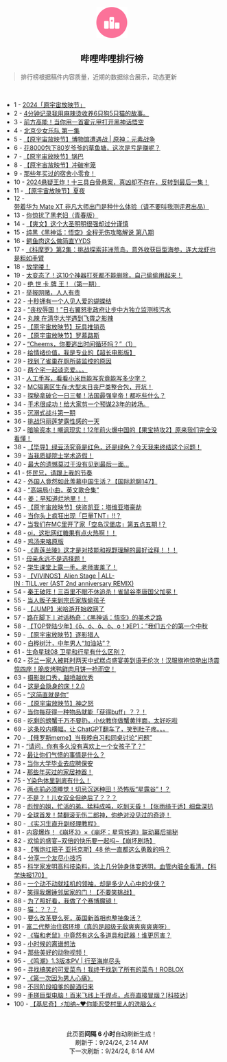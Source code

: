 <div align="center">
    <img src="./assets/icon_rank.png" alt="logo" />
    <h2>哔哩哔哩排行榜</h>
</div>

> 排行榜根据稿件内容质量，近期的数据综合展示，动态更新

<br />

<ul><li><span>1 - <a href=https://www.bilibili.com/BV1Zmt6egEMP>2024「原宇宙放映节」</a></span></li><li><span>2 - <a href=https://www.bilibili.com/BV1czbceMEKb>4分钟记录我用麻辣烫收养6只狗5只猫的故事。</a></span></li><li><span>3 - <a href=https://www.bilibili.com/BV1b5tReFEb8>前方高能！当你用一首霍元甲打开黑神话悟空</a></span></li><li><span>4 - <a href=https://www.bilibili.com/BV1Webce6Eqp>北京少女乐队&nbsp;第一集</a></span></li><li><span>5 - <a href=https://www.bilibili.com/BV1d5tkerE5D>【原宇宙放映节】博物馆遭遇战&nbsp;|&nbsp;原神：元素战争</a></span></li><li><span>6 - <a href=https://www.bilibili.com/BV1dYtDehEus>花8000包下80岁爷爷的草鱼塘，这次是亏是赚呢？</a></span></li><li><span>7 - <a href=https://www.bilibili.com/BV1bLtoeTEZG>【原宇宙放映节】锅巴</a></span></li><li><span>8 - <a href=https://www.bilibili.com/BV1PebcerEzX>【原宇宙放映节】冲破牢笼</a></span></li><li><span>9 - <a href=https://www.bilibili.com/BV16QtHeREnG>那些年买过的宿舍小零食！</a></span></li><li><span>10 - <a href=https://www.bilibili.com/BV1SvtWe5EVg>2024悬疑王炸！十三具白骨悬案，真凶却不存在，反转到最后一集！</a></span></li><li><span>11 - <a href=https://www.bilibili.com/BV14wbFeCE25>【原宇宙放映节】夏夜</a></span></li><li><span>12 - <a href=https://www.bilibili.com/BV1dLbAehE4A>带着华为&nbsp;Mate&nbsp;XT&nbsp;非凡大师出门是种什么体验（请不要叫我测评君出品）</a></span></li><li><span>13 - <a href=https://www.bilibili.com/BV17dtyeHEG1>你惊扰了黑老妇（青春版）</a></span></li><li><span>14 - <a href=https://www.bilibili.com/BV1dZtke3E4W>【爽文】这个大圣明明很强却过分谨慎</a></span></li><li><span>15 - <a href=https://www.bilibili.com/BV1jzs1e3EcV>纯黑《黑神话：悟空》全程无伤攻略解说&nbsp;第八期</a></span></li><li><span>16 - <a href=https://www.bilibili.com/BV1Jgtke5EtJ>鳄鱼肉这么做简直YYDS</a></span></li><li><span>17 - <a href=https://www.bilibili.com/BV1LdbAePE8M>《科摩罗》第2集：挑战探索非洲荒岛，意外收获巨型海参，连大龙虾也是粗如手臂</a></span></li><li><span>18 - <a href=https://www.bilibili.com/BV1c1tkenEdT>放学喽！</a></span></li><li><span>19 - <a href=https://www.bilibili.com/BV1ZGtHeHESQ>太变态了！这10个神器打死都不能删除，自己偷偷用起来！</a></span></li><li><span>20 - <a href=https://www.bilibili.com/BV1F4treyELV>绝&nbsp;世&nbsp;卡&nbsp;牌&nbsp;王！（第一期）</a></span></li><li><span>21 - <a href=https://www.bilibili.com/BV12utze7EVG>举报网赌，人人有责</a></span></li><li><span>22 - <a href=https://www.bilibili.com/BV1VCtneGEgq>十秒拥有一个人见人爱的蝴蝶结</a></span></li><li><span>23 - <a href=https://www.bilibili.com/BV17gtke5EQd>“丧权辱国！”日右翼怒批政府让步中方独立监测核污水</a></span></li><li><span>24 - <a href=https://www.bilibili.com/BV1F1t6ekE5w>丸辣&nbsp;在清华大学遇到飞霄之影辣</a></span></li><li><span>25 - <a href=https://www.bilibili.com/BV1a7bceHEbz>【原宇宙放映节】玩具推销员</a></span></li><li><span>26 - <a href=https://www.bilibili.com/BV1CmtZePEYL>【原宇宙放映节】罗慕路斯</a></span></li><li><span>27 - <a href=https://www.bilibili.com/BV1FTbNe1ExE>“Cheems，你要逃出时间循环吗？”（1）</a></span></li><li><span>28 - <a href=https://www.bilibili.com/BV16cbceAEHz>给情绪价值，我是专业的【超长电影版】</a></span></li><li><span>29 - <a href=https://www.bilibili.com/BV11ktZeqERw>找到了雀巢在厕所装监控的原因</a></span></li><li><span>30 - <a href=https://www.bilibili.com/BV1QbtWeEEXL>两个宅一起谈恋爱。。。</a></span></li><li><span>31 - <a href=https://www.bilibili.com/BV1E8tXe3E7q>人工手写，看看小米巨能写究竟能写多少字？</a></span></li><li><span>32 - <a href=https://www.bilibili.com/BV1HibceuE6t>MC隔离区生存:大型末日丧尸类整合包，开坑！</a></span></li><li><span>33 - <a href=https://www.bilibili.com/BV1Y3tfemEtj>探秘拿破仑一日三餐！法国最强皇帝！都吃些什么？</a></span></li><li><span>34 - <a href=https://www.bilibili.com/BV1eGbceREWA>手术很成功！给大家剪一个预谋23年的转场。</a></span></li><li><span>35 - <a href=https://www.bilibili.com/BV1Eut6eTE3U>沉溺式战斗第一期</a></span></li><li><span>36 - <a href=https://www.bilibili.com/BV1K8tSeyEPb>挑战玛丽莲梦露性感的一天</a></span></li><li><span>37 - <a href=https://www.bilibili.com/BV1AXbFezESG>暗喻资本！嘲讽现实！12年前火爆中国的【果宝特攻2】原来我们完全没看懂！</a></span></li><li><span>38 - <a href=https://www.bilibili.com/BV1T9tXeREPV>【毕导】绿豆汤究竟是红色，还是绿色？今天我来终结这个问题！</a></span></li><li><span>39 - <a href=https://www.bilibili.com/BV1aEbAebEqz>当我质疑院士学术造假！</a></span></li><li><span>40 - <a href=https://www.bilibili.com/BV1BUbcecEni>最大的遗憾莫过于没有见到最后一面...</a></span></li><li><span>41 - <a href=https://www.bilibili.com/BV14sbce2Emf>怀民兄，请跟上我的节奏</a></span></li><li><span>42 - <a href=https://www.bilibili.com/BV1T4t6eREzR>外国人竟然如此羡慕中国生活？【国际尬聊147】</a></span></li><li><span>43 - <a href=https://www.bilibili.com/BV1KNbFerEHo>“高端局小曲，英文歌合集”</a></span></li><li><span>44 - <a href=https://www.bilibili.com/BV1XctrehE2T>姜：早知道烂地里！！</a></span></li><li><span>45 - <a href=https://www.bilibili.com/BV1TatkeFESN>【原宇宙放映节】侠盗凯亚：塔维亚塔豪劫</a></span></li><li><span>46 - <a href=https://www.bilibili.com/BV1dvbPeiEvq>当你头上疯狂出现「巨量TNT」!!？</a></span></li><li><span>47 - <a href=https://www.bilibili.com/BV1WLbwekEyC>当我们在MC里开了家「空岛汉堡店」第五点五期&nbsp;!？</a></span></li><li><span>48 - <a href=https://www.bilibili.com/BV15Rt6eiEPs>oi，这批网红糖果有点火热啊！！</a></span></li><li><span>49 - <a href=https://www.bilibili.com/BV1mztZezEaz>鸡汤来咯原版</a></span></li><li><span>50 - <a href=https://www.bilibili.com/BV1jubceZEDa>《青莲兰陵》这才是对技能和视野理解的最好诠释！！！</a></span></li><li><span>51 - <a href=https://www.bilibili.com/BV1zStkemE7g>母亲永远不是选择题！</a></span></li><li><span>52 - <a href=https://www.bilibili.com/BV1A5bweVEyk>学生课堂上露一手，老师害羞了！</a></span></li><li><span>53 - <a href=https://www.bilibili.com/BV1bnbceJEz2>【VIVINOS】Alien&nbsp;Stage&nbsp;|&nbsp;ALL-IN&nbsp;:&nbsp;TILL.ver&nbsp;(AST&nbsp;2nd&nbsp;anniversary&nbsp;REMIX)</a></span></li><li><span>54 - <a href=https://www.bilibili.com/BV15tt2eEENN>秦王破阵！三百里不眠不休追杀！雀鼠谷李唐国父加冕！</a></span></li><li><span>55 - <a href=https://www.bilibili.com/BV1u6bFemETF>当人贩子来到宗氏家族偷孩子</a></span></li><li><span>56 - <a href=https://www.bilibili.com/BV1ttbceyEVi>【JUMP】米哈游开始收网了</a></span></li><li><span>57 - <a href=https://www.bilibili.com/BV1v5tQeYEUq>路在脚下丨对话杨奇：《黑神话：悟空》的美术之路</a></span></li><li><span>58 - <a href=https://www.bilibili.com/BV19BtreKEK5>【TOP登陆少年】《ō、ó、ǒ、ò、o！》EP1：“我们五个的第一个中秋</a></span></li><li><span>59 - <a href=https://www.bilibili.com/BV1zdtZeZECe>【原宇宙放映节】逐影猎人</a></span></li><li><span>60 - <a href=https://www.bilibili.com/BV15ntkeqE4B>白桦树汁，中年男人“加油站”？</a></span></li><li><span>61 - <a href=https://www.bilibili.com/BV1dMbcetEMV>生命星球08&nbsp;卫星和行星有什么区别？</a></span></li><li><span>62 - <a href=https://www.bilibili.com/BV1Hct6ekET5>芬兰一家人被耗时两天中式糕点盛宴美到语无伦次！汉服旗袍惊艳出场震惊四座！脆皮烤鸭鲜肉月饼一抢而空！</a></span></li><li><span>63 - <a href=https://www.bilibili.com/BV1CatSeGEib>摄影脱口秀，越喷越优秀</a></span></li><li><span>64 - <a href=https://www.bilibili.com/BV1FnbweuEdJ>这是会隐身的床！2.0</a></span></li><li><span>65 - <a href=https://www.bilibili.com/BV1L7tkezEPb>“这简直就是你”</a></span></li><li><span>66 - <a href=https://www.bilibili.com/BV1Zwtfe9EZj>【原宇宙放映节】神之怒</a></span></li><li><span>67 - <a href=https://www.bilibili.com/BV1yEtCeoEVg>当你每获得一种物品就能「获得buff」？？！</a></span></li><li><span>68 - <a href=https://www.bilibili.com/BV1EQtkejEUw>吃剩的螃蟹千万不要扔，小伙教你做蟹黄拌面，太好吃啦</a></span></li><li><span>69 - <a href=https://www.bilibili.com/BV1mztZezEuv>这条校内横幅，让&nbsp;ChatGPT翻车了，笑到肚子疼。。。</a></span></li><li><span>70 - <a href=https://www.bilibili.com/BV1REbAebEcy>【俄罗斯meme】当我晚自习和同桌讨论“问题”</a></span></li><li><span>71 - <a href=https://www.bilibili.com/BV15YbwecEoF>“请问，你有多久没有喜欢上一个女孩子了？”</a></span></li><li><span>72 - <a href=https://www.bilibili.com/BV1Bktfe4Eer>最让你们气愤的事情是什么？</a></span></li><li><span>73 - <a href=https://www.bilibili.com/BV1pftreQE4D>当你大学毕业去应聘保安</a></span></li><li><span>74 - <a href=https://www.bilibili.com/BV1TztZe6EBo>那些年买过的家居神器！</a></span></li><li><span>75 - <a href=https://www.bilibili.com/BV1evtDeFEXZ>Y染色体里到底有什么！</a></span></li><li><span>76 - <a href=https://www.bilibili.com/BV1XctrehENu>两点前必须睡觉！切忌沉迷种田！恐怖版“星露谷”！？</a></span></li><li><span>77 - <a href=https://www.bilibili.com/BV1hnbceJEmK>不是？！儿女双全但绝后了？？？</a></span></li><li><span>78 - <a href=https://www.bilibili.com/BV1TFtZeTE4M>彪悍的姐，忙活的弟。猛料成吨，吃到天昏！【张雨绮于适】细盘深扒</a></span></li><li><span>79 - <a href=https://www.bilibili.com/BV1QRtBeoE1b>全球首发！禁翻滚无伤二郎神，你绝对没见过的奇迹！</a></span></li><li><span>80 - <a href=https://www.bilibili.com/BV1AZtDe5Ey2>《实习生直升副经理教程》</a></span></li><li><span>81 - <a href=https://www.bilibili.com/BV1YUtVeREs3>内容爆炸！《崩坏3》×《崩坏：星穹铁道》联动幕后揭秘</a></span></li><li><span>82 - <a href=https://www.bilibili.com/BV18Wbce7EWW>欢愉的盛宴~双倍的快乐要一起吗~【崩坏剧场】</a></span></li><li><span>83 - <a href=https://www.bilibili.com/BV1pYbce3ER5>【嘴炮扛把子&nbsp;亚托克斯】48&nbsp;他一直都这么勇敢的吗？</a></span></li><li><span>84 - <a href=https://www.bilibili.com/BV1EAtBeYEpW>分享一个友尽小技巧</a></span></li><li><span>85 - <a href=https://www.bilibili.com/BV1vAtoeLECb>科学家发明高科技染料，涂上几分钟身体变透明，血管内脏全看清，【科学快报170】</a></span></li><li><span>86 - <a href=https://www.bilibili.com/BV1rRtZebE7D>一个动不动就挂机的领袖，却是多少人心中的少侠？</a></span></li><li><span>87 - <a href=https://www.bilibili.com/BV143tXeWEnM>笑得我爆锤邻居家的门！【不要笑挑战】</a></span></li><li><span>88 - <a href=https://www.bilibili.com/BV1uutaePEyh>为了照好看，我做了个赛博魔镜！</a></span></li><li><span>89 - <a href=https://www.bilibili.com/BV1e5bAewEe9>猫：？？？</a></span></li><li><span>90 - <a href=https://www.bilibili.com/BV1TwbFeCEQN>要么改革要么死，英国新首相也整抽象活？</a></span></li><li><span>91 - <a href=https://www.bilibili.com/BV16kbceNE88>富二代整治住宿环境（真的是超级无敌爽爽爽爽爽呀）</a></span></li><li><span>92 - <a href=https://www.bilibili.com/BV15ytoeEEHz>《猫和老鼠》中竟然有这么多道具和武器！谁更厉害？</a></span></li><li><span>93 - <a href=https://www.bilibili.com/BV1ZQtkeLEKf>小时候的离谱想法</a></span></li><li><span>94 - <a href=https://www.bilibili.com/BV1oSbce8E4a>那些美好的动物视频！</a></span></li><li><span>95 - <a href=https://www.bilibili.com/BV1SJtfeGELi>《鸣潮》1.3版本PV&nbsp;|&nbsp;行至海岸尽头</a></span></li><li><span>96 - <a href=https://www.bilibili.com/BV19ot6ePEF6>寻找搞笑的可爱菜鸟！我终于找到了所有的菜鸟！ROBLOX</a></span></li><li><span>97 - <a href=https://www.bilibili.com/BV1SZtme2EFe>《第一次因为男人心痛》</a></span></li><li><span>98 - <a href=https://www.bilibili.com/BV1i7tye7E48>不同阶段咱爹的醉酒归来</a></span></li><li><span>99 - <a href=https://www.bilibili.com/BV1mot1ezEZN>手搓巨型电脑！百米飞线上千焊点，点亮直接冒烟？[科技达]</a></span></li><li><span>100 - <a href=https://www.bilibili.com/BV13Ptre8Em2>【基尼奇】⚡加纳~❤️你能忍受村里人的洗脑么⚡</a></span></li></ul>

<br />

<p align=center>此页面<strong>间隔 6 小时</strong>自动刷新生成！<br>刷新于：9/24/24, 2:14 AM<br>下一次刷新：9/24/24, 8:14 AM</p>